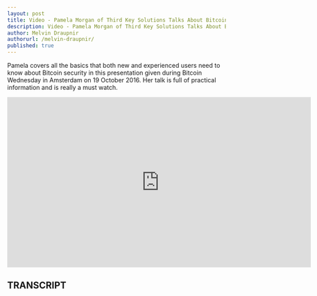 ```yaml
---
layout: post
title: Video - Pamela Morgan of Third Key Solutions Talks About Bitcoin Security
description: Video - Pamela Morgan of Third Key Solutions Talks About Bitcoin Security
author: Melvin Draupnir
authorurl: /melvin-draupnir/
published: true
---
```


<p>Pamela covers all the basics that both new and experienced users need to know about Bitcoin security in this presentation given during Bitcoin Wednesday in Amsterdam on 19 October 2016. Her talk is full of practical information and is really a must watch.</p>

<center><iframe width="700" height="394" src="https://www.youtube.com/embed/fT1LlTHKHr8" frameborder="0" allowfullscreen></iframe></center>

<h2>TRANSCRIPT</h2>
